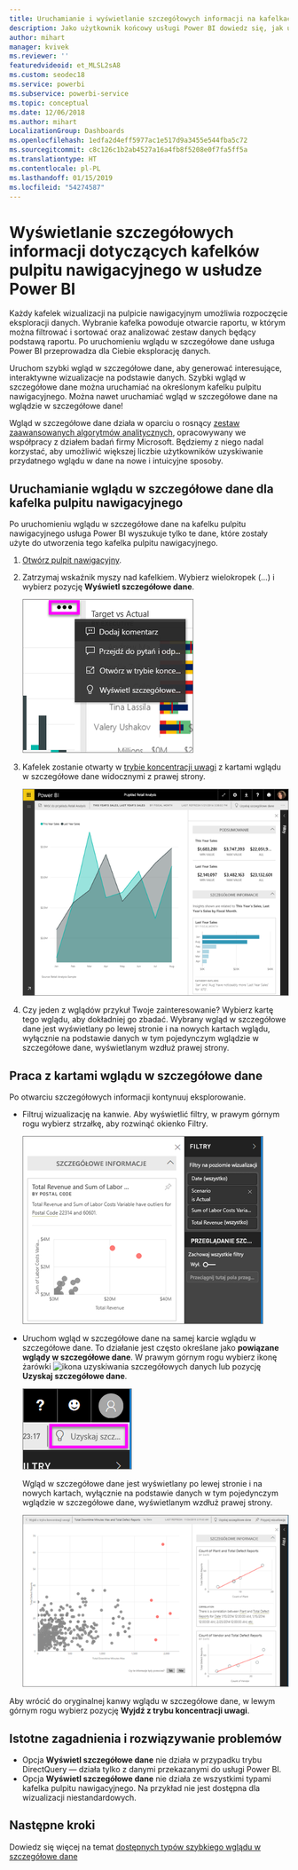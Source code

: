 ```yaml
---
title: Uruchamianie i wyświetlanie szczegółowych informacji na kafelkach pulpitu nawigacyjnego
description: Jako użytkownik końcowy usługi Power BI dowiedz się, jak uzyskać szczegółowe informacje dotyczące kafelków pulpitu nawigacyjnego.
author: mihart
manager: kvivek
ms.reviewer: ''
featuredvideoid: et_MLSL2sA8
ms.custom: seodec18
ms.service: powerbi
ms.subservice: powerbi-service
ms.topic: conceptual
ms.date: 12/06/2018
ms.author: mihart
LocalizationGroup: Dashboards
ms.openlocfilehash: 1edfa2d4eff5977ac1e517d9a3455e544fba5c72
ms.sourcegitcommit: c8c126c1b2ab4527a16a4fb8f5208e0f7fa5ff5a
ms.translationtype: HT
ms.contentlocale: pl-PL
ms.lasthandoff: 01/15/2019
ms.locfileid: "54274587"
---
```

# <a name="view-data-insights-on-dashboard-tiles-with-power-bi"></a>Wyświetlanie szczegółowych informacji dotyczących kafelków pulpitu nawigacyjnego w usłudze Power BI
Każdy kafelek wizualizacji na pulpicie nawigacyjnym umożliwia rozpoczęcie eksploracji danych. Wybranie kafelka powoduje otwarcie raportu, w którym można filtrować i sortować oraz analizować zestaw danych będący podstawą raportu. Po uruchomieniu wglądu w szczegółowe dane usługa Power BI przeprowadza dla Ciebie eksplorację danych.

Uruchom szybki wgląd w szczegółowe dane, aby generować interesujące, interaktywne wizualizacje na podstawie danych. Szybki wgląd w szczegółowe dane można uruchamiać na określonym kafelku pulpitu nawigacyjnego. Można nawet uruchamiać wgląd w szczegółowe dane na wglądzie w szczegółowe dane!

Wgląd w szczegółowe dane działa w oparciu o rosnący [zestaw zaawansowanych algorytmów analitycznych](end-user-insight-types.md), opracowywany we współpracy z działem badań firmy Microsoft. Będziemy z niego nadal korzystać, aby umożliwić większej liczbie użytkowników uzyskiwanie przydatnego wglądu w dane na nowe i intuicyjne sposoby.

## <a name="run-insights-on-a-dashboard-tile"></a>Uruchamianie wglądu w szczegółowe dane dla kafelka pulpitu nawigacyjnego
Po uruchomieniu wglądu w szczegółowe dane na kafelku pulpitu nawigacyjnego usługa Power BI wyszukuje tylko te dane, które zostały użyte do utworzenia tego kafelka pulpitu nawigacyjnego. 

1. [Otwórz pulpit nawigacyjny](end-user-dashboards.md).
2. Zatrzymaj wskaźnik myszy nad kafelkiem. Wybierz wielokropek (...) i wybierz pozycję **Wyświetl szczegółowe dane**. 

    ![tryb menu wielokropka](./media/end-user-insights/power-bi-hover.png)


3. Kafelek zostanie otwarty w [trybie koncentracji uwagi](end-user-focus.md) z kartami wglądu w szczegółowe dane widocznymi z prawej strony.    
   
    ![Tryb koncentracji uwagi](./media/end-user-insights/pbi-insights-tile.png)    
4. Czy jeden z wglądów przykuł Twoje zainteresowanie? Wybierz kartę tego wglądu, aby dokładniej go zbadać. Wybrany wgląd w szczegółowe dane jest wyświetlany po lewej stronie i na nowych kartach wglądu, wyłącznie na podstawie danych w tym pojedynczym wglądzie w szczegółowe dane, wyświetlanym wzdłuż prawej strony.    

 ## <a name="interact-with-the-insight-cards"></a>Praca z kartami wglądu w szczegółowe dane
Po otwarciu szczegółowych informacji kontynuuj eksplorowanie.

   * Filtruj wizualizację na kanwie.  Aby wyświetlić filtry, w prawym górnym rogu wybierz strzałkę, aby rozwinąć okienko Filtry.

     ![rozwinięte menu danych szczegółowych i filtrów](./media/end-user-insights/power-bi-insights-on-insights.png)
   
   * Uruchom wgląd w szczegółowe dane na samej karcie wglądu w szczegółowe dane. To działanie jest często określane jako **powiązane wglądy w szczegółowe dane**. W prawym górnym rogu wybierz ikonę żarówki ![ikona uzyskiwania szczegółowych danych](./media/end-user-insights/power-bi-bulb-icon.png) lub pozycję **Uzyskaj szczegółowe dane**.
     
     ![pasek narzędzi z ikoną Uzyskaj szczegółowe dane](./media/end-user-insights/power-bi-autoinsights-tile.png)
     
     Wgląd w szczegółowe dane jest wyświetlany po lewej stronie i na nowych kartach, wyłącznie na podstawie danych w tym pojedynczym wglądzie w szczegółowe dane, wyświetlanym wzdłuż prawej strony.
     
     ![szczegółowy wgląd w szczegółowe dane](./media/end-user-insights/power-bi-insights-on-insights-new.png)

Aby wrócić do oryginalnej kanwy wglądu w szczegółowe dane, w lewym górnym rogu wybierz pozycję **Wyjdź z trybu koncentracji uwagi**.

## <a name="considerations-and-troubleshooting"></a>Istotne zagadnienia i rozwiązywanie problemów
- Opcja **Wyświetl szczegółowe dane** nie działa w przypadku trybu DirectQuery — działa tylko z danymi przekazanymi do usługi Power BI.
- Opcja **Wyświetl szczegółowe dane** nie działa ze wszystkimi typami kafelka pulpitu nawigacyjnego. Na przykład nie jest dostępna dla wizualizacji niestandardowych.<!--[custom visuals](end-user-custom-visuals.md)-->


## <a name="next-steps"></a>Następne kroki
Dowiedz się więcej na temat [dostępnych typów szybkiego wglądu w szczegółowe dane](end-user-insight-types.md)


